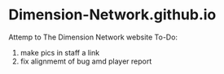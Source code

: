 Dimension-Network.github.io
=======================
Attemp to The Dimension Network website
To-Do:
1. make pics in staff a link
2.  fix alignmemt of bug amd player report
